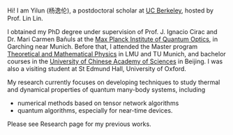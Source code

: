 &nbsp;
<div style="max-width: 800px"> 

Hi! I am Yilun (杨逸伦), a postdoctoral scholar at [UC Berkeley](https://math.berkeley.edu/home), hosted by Prof. Lin Lin. 

I obtained my PhD degree under supervision of Prof. J. Ignacio Cirac and Dr. Mari Carmen Bañuls at the [Max Planck Institute of Quantum Optics](https://www.mpq.mpg.de/theory), in Garching near Munich. Before that, I attended the Master program [Theoretical and Mathematical Physics](https://www.theorie.physik.uni-muenchen.de/TMP/index.html) in LMU and TU Munich, and bachelor courses in the [University of Chinese Academy of Sciences](https://english.ucas.ac.cn/) in Beijing. I was also a visiting student at St Edmund Hall, University of Oxford.


My research currently focuses on developing techniques to study thermal and dynamical properties of quantum many-body systems, including 

- numerical methods based on tensor network algorithms 
- quantum algorithms, especially for near-time devices. 

Please see Research page for my previous works.

</div>